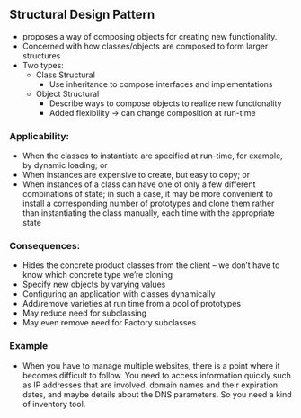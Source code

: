 ## Structural Design Pattern 
- proposes a way of composing objects for creating new functionality.
- Concerned with how classes/objects are composed to form larger structures
- Two types:
    - Class Structural
        - Use inheritance to compose interfaces and implementations
    - Object Structural
        - Describe ways to compose objects to realize new functionality
        - Added flexibility → can change composition at run-time


### Applicability:
- When the classes to instantiate are specified at run-time, for example, by dynamic loading; or
- When instances are expensive to create, but easy to copy; or
- When instances of a class can have one of only a few different combinations of state; in such a case, it may be more convenient to install a corresponding number of prototypes and clone them rather than instantiating the class manually, each time with the appropriate state

### Consequences:
- Hides the concrete product classes from the client 
– we don’t have to know which concrete type we’re cloning
- Specify new objects by varying values
- Configuring an application with classes dynamically
- Add/remove varieties at run time from a pool of prototypes
- May reduce need for subclassing
- May even remove need for Factory subclasses

### Example 
- When you have to manage multiple websites, there is a point where it becomes difficult to follow. You need to access information quickly such as IP addresses that are involved, domain names and their expiration dates, and maybe details about the DNS parameters. So you need a kind of inventory tool.
